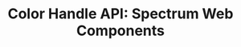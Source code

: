 ---
layout: api.njk
title: 'Color Handle API: Spectrum Web Components'
displayName: Color Handle
componentName: color-handle
componentHeading: sp-color-handle
tags:
  - component-api
---
